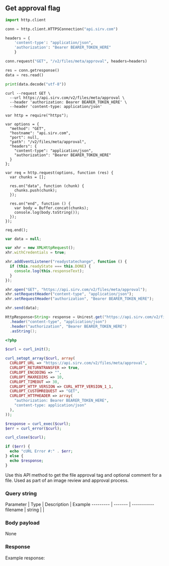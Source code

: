 ## Get approval flag

```python
import http.client

conn = http.client.HTTPSConnection("api.sirv.com")

headers = {
    'content-type': "application/json",
    'authorization': "Bearer BEARER_TOKEN_HERE"
    }

conn.request("GET", "/v2/files/meta/approval", headers=headers)

res = conn.getresponse()
data = res.read()

print(data.decode("utf-8"))
```

```shell
curl --request GET \
  --url https://api.sirv.com/v2/files/meta/approval \
  --header 'authorization: Bearer BEARER_TOKEN_HERE' \
  --header 'content-type: application/json'
```

```javascript--node
var http = require("https");

var options = {
  "method": "GET",
  "hostname": "api.sirv.com",
  "port": null,
  "path": "/v2/files/meta/approval",
  "headers": {
    "content-type": "application/json",
    "authorization": "Bearer BEARER_TOKEN_HERE"
  }
};

var req = http.request(options, function (res) {
  var chunks = [];

  res.on("data", function (chunk) {
    chunks.push(chunk);
  });

  res.on("end", function () {
    var body = Buffer.concat(chunks);
    console.log(body.toString());
  });
});

req.end();
```

```javascript
var data = null;

var xhr = new XMLHttpRequest();
xhr.withCredentials = true;

xhr.addEventListener("readystatechange", function () {
  if (this.readyState === this.DONE) {
    console.log(this.responseText);
  }
});

xhr.open("GET", "https://api.sirv.com/v2/files/meta/approval");
xhr.setRequestHeader("content-type", "application/json");
xhr.setRequestHeader("authorization", "Bearer BEARER_TOKEN_HERE");

xhr.send(data);
```

```java
HttpResponse<String> response = Unirest.get("https://api.sirv.com/v2/files/meta/approval")
  .header("content-type", "application/json")
  .header("authorization", "Bearer BEARER_TOKEN_HERE")
  .asString();
```

```php
<?php

$curl = curl_init();

curl_setopt_array($curl, array(
  CURLOPT_URL => "https://api.sirv.com/v2/files/meta/approval",
  CURLOPT_RETURNTRANSFER => true,
  CURLOPT_ENCODING => "",
  CURLOPT_MAXREDIRS => 10,
  CURLOPT_TIMEOUT => 30,
  CURLOPT_HTTP_VERSION => CURL_HTTP_VERSION_1_1,
  CURLOPT_CUSTOMREQUEST => "GET",
  CURLOPT_HTTPHEADER => array(
    "authorization: Bearer BEARER_TOKEN_HERE",
    "content-type: application/json"
  ),
));

$response = curl_exec($curl);
$err = curl_error($curl);

curl_close($curl);

if ($err) {
  echo "cURL Error #:" . $err;
} else {
  echo $response;
}
```

Use this API method to get the file approval tag and optional comment for a file. Used as part of an image review and approval process.

### Query string


Parameter | Type | Description | Example
--------- | ------- | ----------- 
filename | string |  | 


### Body payload


None


### Response

Example response:

```

```
